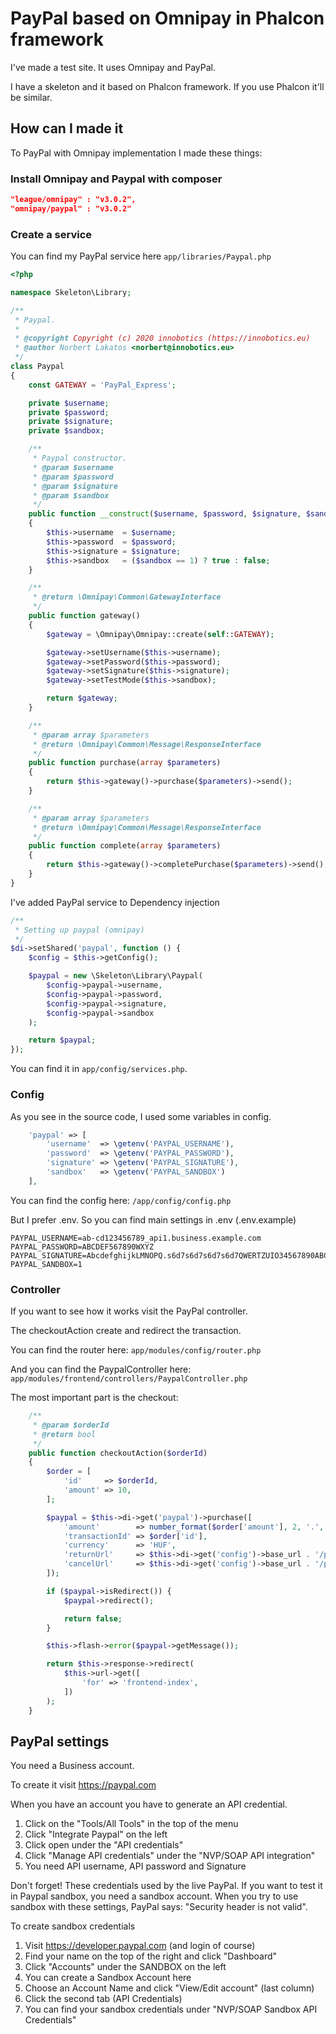 # PayPal based on Omnipay in Phalcon framework

I've made a test site. It uses Omnipay and PayPal.

I have a skeleton and it based on Phalcon framework. If you use Phalcon it'll be similar.

## How can I made it

To PayPal with Omnipay implementation I made these things:

### Install Omnipay and Paypal with composer

```json
"league/omnipay" : "v3.0.2",
"omnipay/paypal" : "v3.0.2"
```

### Create a service

You can find my PayPal service here
``app/libraries/Paypal.php``

```php
<?php

namespace Skeleton\Library;

/**
 * Paypal.
 *
 * @copyright Copyright (c) 2020 innobotics (https://innobotics.eu)
 * @author Norbert Lakatos <norbert@innobotics.eu>
 */
class Paypal
{
    const GATEWAY = 'PayPal_Express';

    private $username;
    private $password;
    private $signature;
    private $sandbox;

    /**
     * Paypal constructor.
     * @param $username
     * @param $password
     * @param $signature
     * @param $sandbox
     */
    public function __construct($username, $password, $signature, $sandbox = 0)
    {
        $this->username  = $username;
        $this->password  = $password;
        $this->signature = $signature;
        $this->sandbox   = ($sandbox == 1) ? true : false;
    }

    /**
     * @return \Omnipay\Common\GatewayInterface
     */
    public function gateway()
    {
        $gateway = \Omnipay\Omnipay::create(self::GATEWAY);

        $gateway->setUsername($this->username);
        $gateway->setPassword($this->password);
        $gateway->setSignature($this->signature);
        $gateway->setTestMode($this->sandbox);

        return $gateway;
    }

    /**
     * @param array $parameters
     * @return \Omnipay\Common\Message\ResponseInterface
     */
    public function purchase(array $parameters)
    {
        return $this->gateway()->purchase($parameters)->send();
    }

    /**
     * @param array $parameters
     * @return \Omnipay\Common\Message\ResponseInterface
     */
    public function complete(array $parameters)
    {
        return $this->gateway()->completePurchase($parameters)->send();
    }
}

```

I've added PayPal service to Dependency injection

```php
/**
 * Setting up paypal (omnipay)
 */
$di->setShared('paypal', function () {
    $config = $this->getConfig();

    $paypal = new \Skeleton\Library\Paypal(
        $config->paypal->username,
        $config->paypal->password,
        $config->paypal->signature,
        $config->paypal->sandbox
    );

    return $paypal;
});
```

You can find it in ``app/config/services.php``.

### Config

As you see in the source code, I used some variables in config.

```php
    'paypal' => [
        'username'  => \getenv('PAYPAL_USERNAME'),
        'password'  => \getenv('PAYPAL_PASSWORD'),
        'signature' => \getenv('PAYPAL_SIGNATURE'),
        'sandbox'   => \getenv('PAYPAL_SANDBOX')
    ],
```

You can find the config here: `/app/config/config.php`

But I prefer .env. So you can find main settings in .env (.env.example)

```text
PAYPAL_USERNAME=ab-cd123456789_api1.business.example.com
PAYPAL_PASSWORD=ABCDEF567890WXYZ
PAYPAL_SIGNATURE=AbcdefghijkLMNOPQ.s6d7s6d7s6d7s6d7QWERTZUIO34567890ABCDE
PAYPAL_SANDBOX=1
``` 

### Controller

If you want to see how it works visit the PayPal controller.

The checkoutAction create and redirect the transaction.

You can find the router here:
``app/modules/config/router.php``

And you can find the PaypalController here:
``app/modules/frontend/controllers/PaypalController.php``

The most important part is the checkout:
```php
    /**
     * @param $orderId
     * @return bool
     */
    public function checkoutAction($orderId)
    {
        $order = [
            'id'     => $orderId,
            'amount' => 10,
        ];

        $paypal = $this->di->get('paypal')->purchase([
            'amount'        => number_format($order['amount'], 2, '.', ''),
            'transactionId' => $order['id'],
            'currency'      => 'HUF',
            'returnUrl'     => $this->di->get('config')->base_url . '/paypal/success',
            'cancelUrl'     => $this->di->get('config')->base_url . '/paypal/cancel',
        ]);

        if ($paypal->isRedirect()) {
            $paypal->redirect();

            return false;
        }

        $this->flash->error($paypal->getMessage());

        return $this->response->redirect(
            $this->url->get([
                'for' => 'frontend-index',
            ])
        );
    }
```

## PayPal settings

You need a Business account.

To create it visit https://paypal.com

When you have an account you have to generate an API credential.

1. Click on the "Tools/All Tools" in the top of the menu
2. Click "Integrate Paypal" on the left
3. Click open under the "API credentials"
4. Click "Manage API credentials" under the "NVP/SOAP API integration"
5. You need API username, API password and Signature

Don't forget! These credentials used by the live PayPal. If you want to test it in Paypal sandbox, you need a sandbox account.
When you try to use sandbox with these settings, PayPal says: "Security header is not valid".

To create sandbox credentials

1. Visit https://developer.paypal.com (and login of course)
2. Find your name on the top of the right and click "Dashboard"
3. Click "Accounts" under the SANDBOX on the left
4. You can create a Sandbox Account here
5. Choose an Account Name and click "View/Edit account" (last column)
6. Click the second tab (API Credentials)
7. You can find your sandbox credentials under "NVP/SOAP Sandbox API Credentials"
